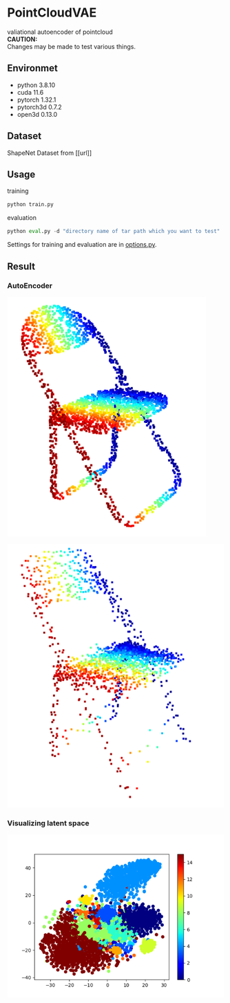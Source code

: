 # PointCloudVAE
valiational autoencoder of pointcloud </br>
**CAUTION:**</br>
Changes may be made to test various things.


## Environmet
- python 3.8.10
- cuda 11.6
- pytorch 1.32.1
- pytorch3d 0.7.2
- open3d 0.13.0

## Dataset
ShapeNet Dataset from [[url]]

## Usage
training
```python
python train.py
```
evaluation
```python
python eval.py -d "directory name of tar path which you want to test"
```
Settings for training and evaluation are in [options.py](https://github.com/GenMNL/PointCloudVAE/blob/main/options.py).

## Result

### AutoEncoder

![ground truth](./readme/chair_gt.png) 

![latent dim = 1024](./readme/chair_1024_pred.png) 

### Visualizing latent space

![latent dim=1024 (visualizing by t-sne)](./readme/1024_latent_space.png) 
